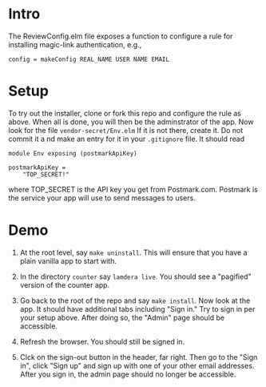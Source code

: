 
# Intro


The ReviewConfig.elm file exposes a function to configure a rule for
installing magic-link authentication, e.g.,

```
config = makeConfig REAL_NAME USER NAME EMAIL
```

# Setup

To try out the installer, clone or fork this repo and 
configure the rule as above.  When all is done, you will then be the adminstrator of the app.
Now look for the file `vendor-secret/Env.elm` If it is not there, create it.  Do not commit it a
nd make an entry for it in your `.gitignore` file.  It should read

```
module Env exposing (postmarkApiKey)

postmarkApiKey =
    "TOP_SECRET!"
```

where   TOP_SECRET is the API key you get from Postmark.com.  Postmark is the service
your app will use to send messages to users.


# Demo

1.  At the root level, say `make uninstall`.  This will ensure that you have a plain vanilla app to start with.

2. In the directory `counter` say `lamdera live`.  You should see a "pagified" version of the counter app.

3. Go back to the root of the repo and say `make install`.  Now look at the app.  It should have additional tabs including "Sign in."  Try to sign in per your setup above.  After doing so, the "Admin" page should be accessible.

4. Refresh the browser.  You should still be signed in.

5. Clck on the  sign-out button in the header, far right.  Then go to the "Sign in", click "Sign up" and sign up with one of your other email addresses.  After you sign in, the admin page should no longer be accessible.
